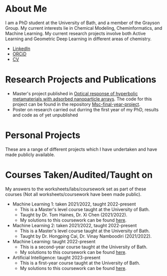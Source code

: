 # About Me

I am a PhD student at the University of Bath, and a member of the Grayson Group. My current interests lie in Chemical Modeling, Cheminformatics, and Machine Learning. My current research projects involve both Active Learning and Geometric Deep Learning in different areas of chemistry.

- [LinkedIn](https://uk.linkedin.com/in/ferdinand-krammer-61b9a5160)
- [ORCiD](https://orcid.org/0000-0003-2870-8492)
- [CV](my-CV-2024)

# Research Projects and Publications

- Master's project published in [Optical response of hyperbolic metamaterials with adsorbed nanoparticle arrays](https://pubs.rsc.org/en/content/articlehtml/2022/nh/d2nh00015f). The code for this project can be found in the repository [Msc-final-year-project](https://github.com/ferdiekrammer/Msc-final-year-project).
- Poster on research carried out durring the first year of my PhD, results and code as of yet unpublished

# Personal Projects
These are a range of different projects which I have undertaken and have made publicly available.

# Courses Taken/Audited/Taught on
My answers to the worksheets/labs/coursework set as part of these courses (Not all worksheets/coursework have been made public).

- Machine Learning 1: taken 2021/2022, taught 2022-present
  - This is a Master's level course taught at the University of Bath.
  - Taught by Dr. Tom Haines, Dr. Xi Chen (2021/2022).
  - My solutions to this coursework can be found [here](link-to-ML1-solutions).
- Machine Learning 2: taken 2021/2022, taught 2022-present
  - This is a Master's level course taught at the University of Bath.
  - Taught by Dr. Hongping Cai, Dr. Vinay Namboodiri (2021/2022).
- Machine Learning: taught 2022-present
  - This is a second-year course taught at the University of Bath.
  - My solutions to this coursework can be found [here](https://github.com/ferdiekrammer/Second-Year-ML).
- Artificial Intelligence: taught 2023-present
  - This is a first-year course taught at the University of Bath.
  - My solutions to this coursework can be found [here](https://github.com/ferdiekrammer/AI_1).
